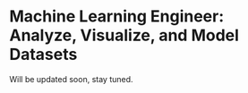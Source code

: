 # Machine Learning Engineer: Analyze, Visualize, and Model Datasets

Will be updated soon, stay tuned.
